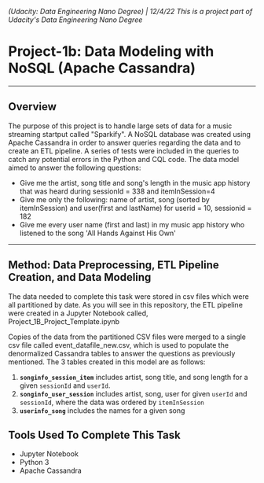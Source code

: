 _(Udacity: Data Engineering Nano Degree) | 12/4/22_
_This is a project part of Udacity's Data Engineering Nano Degree_

# Project-1b: Data Modeling with NoSQL (Apache Cassandra)

---

## Overview

The purpose of this project is to handle large sets of data for a music streaming startput called "Sparkify".  A NoSQL database was created using Apache Cassandra in order to answer queries regarding the data and to create an ETL pipeline.  A series of tests were included in the queries to catch any potential errors in the Python and CQL code.  The data model aimed to answer the following questions: 

* Give me the artist, song title and song's length in the music app history that was heard during sessionId = 338 and itemInSession=4
* Give me only the following: name of artist, song (sorted by itemInSession) and user(first and lastName) for userid = 10, sessionid = 182
* Give me every user name (first and last) in my music app history who listened to the song 'All Hands Against His Own'

---

## Method: Data Preprocessing, ETL Pipeline Creation, and Data Modeling

The data needed to complete this task were stored in csv files which were all partitioned by date.  As you will see in this repository, the ETL pipeline were created in a Jupyter Notebook called, Project_1B_Project_Template.ipynb

Copies of the data from the partitioned CSV files were merged to a single csv file called event_datafile_new.csv, which is used to populate the denormalized Cassandra tables to answer the questions as previously mentioned.  The 3 tables created in this model are as follows:

1. **`songinfo_session_item`** includes artist, song title, and song length for a given `sessionId` and `userId`.
2. **`songinfo_user_session`** includes artist, song, user for given `userId` and `sessionId`, where the data was ordered by `itemInSession`
3. **`userinfo_song`** includes the names for a given song


## Tools Used To Complete This Task

* Jupyter Notebook
* Python 3
* Apache Cassandra
